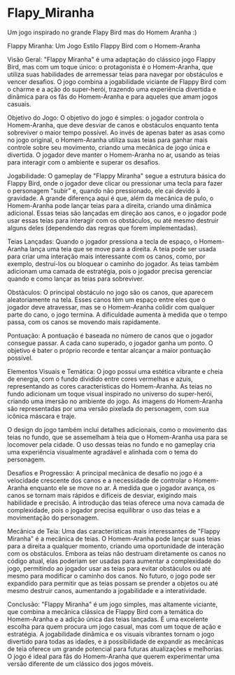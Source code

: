 # Flapy_Miranha
Um jogo inspirado no grande Flapy Bird mas do Homem Aranha :)

Flappy Miranha: Um Jogo Estilo Flappy Bird com o Homem-Aranha

Visão Geral: "Flappy Miranha" é uma adaptação do clássico jogo Flappy Bird, mas com um toque único: o protagonista é o Homem-Aranha, que utiliza suas habilidades de arremessar teias para navegar por obstáculos e vencer desafios. O jogo combina a jogabilidade viciante de Flappy Bird com o charme e a ação do super-herói, trazendo uma experiência divertida e dinâmica para os fãs do Homem-Aranha e para aqueles que amam jogos casuais.

Objetivo do Jogo: O objetivo do jogo é simples: o jogador controla o Homem-Aranha, que deve desviar de canos e obstáculos enquanto tenta sobreviver o maior tempo possível. Ao invés de apenas bater as asas como no jogo original, o Homem-Aranha utiliza suas teias para ganhar mais controle sobre seu movimento, criando uma mecânica de jogo única e divertida. O jogador deve manter o Homem-Aranha no ar, usando as teias para interagir com o ambiente e superar os desafios.

Jogabilidade: O gameplay de "Flappy Miranha" segue a estrutura básica do Flappy Bird, onde o jogador deve clicar ou pressionar uma tecla para fazer o personagem "subir" e, quando não pressionado, ele cai devido à gravidade. A grande diferença aqui é que, além da mecânica de pulo, o Homem-Aranha pode lançar teias para a direita, criando uma dinâmica adicional. Essas teias são lançadas em direção aos canos, e o jogador pode usar essas teias para interagir com os obstáculos, ou até mesmo destruir alguns deles (dependendo das regras que forem implementadas).

Teias Lançadas: Quando o jogador pressiona a tecla de espaço, o Homem-Aranha lança uma teia que se move para a direita. A teia pode ser usada para criar uma interação mais interessante com os canos, como, por exemplo, destruí-los ou bloquear o caminho do jogador. As teias também adicionam uma camada de estratégia, pois o jogador precisa gerenciar quando e como lançar as teias para sobreviver.

Obstáculos: O principal obstáculo no jogo são os canos, que aparecem aleatoriamente na tela. Esses canos têm um espaço entre eles que o jogador deve atravessar, mas se o Homem-Aranha colidir com qualquer parte do cano, o jogo termina. A dificuldade aumenta à medida que o tempo passa, com os canos se movendo mais rapidamente.

Pontuação: A pontuação é baseada no número de canos que o jogador consegue passar. A cada cano superado, o jogador ganha um ponto. O objetivo é bater o próprio recorde e tentar alcançar a maior pontuação possível.

Elementos Visuais e Temática: O jogo possui uma estética vibrante e cheia de energia, com o fundo dividido entre cores vermelhas e azuis, representando as cores características do Homem-Aranha. As teias no fundo adicionam um toque visual inspirado no universo do super-herói, criando uma imersão no ambiente do jogo. As imagens do Homem-Aranha são representadas por uma versão pixelada do personagem, com sua icônica máscara e traje.

O design do jogo também inclui detalhes adicionais, como o movimento das teias no fundo, que se assemelham à teia que o Homem-Aranha usa para se locomover pela cidade. O uso dessas teias no fundo e no gameplay cria uma experiência visualmente agradável e alinhada com o tema do personagem.

Desafios e Progressão: A principal mecânica de desafio no jogo é a velocidade crescente dos canos e a necessidade de controlar o Homem-Aranha enquanto ele se move no ar. À medida que o jogador avança, os canos se tornam mais rápidos e difíceis de desviar, exigindo mais habilidade e precisão. A introdução das teias oferece uma nova camada de complexidade, pois o jogador precisa equilibrar o uso das teias e a movimentação do personagem.

Mecânica de Teia: Uma das características mais interessantes de "Flappy Miranha" é a mecânica de teias. O Homem-Aranha pode lançar suas teias para a direita a qualquer momento, criando uma oportunidade de interação com os obstáculos. Embora as teias não destruam diretamente os canos no código atual, elas poderiam ser usadas para aumentar a complexidade do jogo, permitindo ao jogador usar as teias para evitar obstáculos ou até mesmo para modificar o caminho dos canos. No futuro, o jogo pode ser expandido para permitir que as teias possam se prender a objetos ou até mesmo destruir canos, aumentando a jogabilidade e a interatividade.

Conclusão: "Flappy Miranha" é um jogo simples, mas altamente viciante, que combina a mecânica clássica de Flappy Bird com a temática do Homem-Aranha e a adição única das teias lançadas. É uma excelente escolha para quem procura um jogo casual, mas com um toque de ação e estratégia. A jogabilidade dinâmica e os visuais vibrantes tornam o jogo divertido para todas as idades, e a possibilidade de expandir as mecânicas de teia oferece um grande potencial para futuras atualizações e melhorias. O jogo é ideal para fãs do Homem-Aranha que querem experimentar uma versão diferente de um clássico dos jogos móveis.
